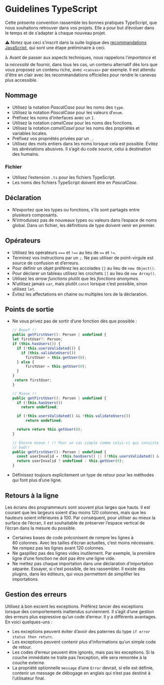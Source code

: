 # Guidelines TypeScript

Cette présente convention rassemble les bonnes pratiques TypeScript, que nous souhaitons retrouver dans vos projets. Elle a pour but d’évoluer dans le temps et de s’adapter à chaque nouveau projet.

⚠️ Notez que ceci s’inscrit dans la suite logique des [recommandations JavaScript](https://github.com/hepl-dcc/dcc-guidelines), qui sont une étape préliminaire à ceci.

♿️ Avant de passer aux aspects techniques, nous rappelons l’*importance* et la *nécessité* de fournir, dans tous les cas, un contenu alternatif dès lors que vous proposez un contenu riche, avec `<canvas>` par exemple. Il est attendu d'être en clair avec les recommandations officielles pour rendre le canevas plus accessible.



## Nommage

- Utilisez la notation *PascalCase* pour les noms des `type`.
- Utilisez la notation *PascalCase* pour les valeurs d’`enum`.
- Préfixez les noms d’interfaces avec un `I`.
- Utilisez la notation *camelCase* pour les noms des fonctions.
- Utilisez la notation *camelCasel* pour les noms des propriétés et variables locales.
- Préfixez vos propriétés privées par un `_`.
- Utilisez des mots entiers dans les noms lorsque cela est possible. Évitez les abréviations abusives. Il s’agit du code source, celui à destination des humains.

### Fichier

- Utilisez l’extension `.ts` pour les fichiers TypeScript.
- Les noms des fichiers TypeScript doivent être en *PascalCase*.

## Déclaration

- N’exportez que les types ou fonctions, s’ils sont partagés entre plusieurs composants.
- N’introduisez pas de nouveaux types ou valeurs dans l’espace de noms global. Dans un fichier, les définitions de type doivent venir en premier.

## Opérateurs

- Utilisez les opérateurs `===` et `!==` au lieu de `==` et `!=`.
- Terminez vos instructions par un `;`. Ne pas utiliser de point-virgule est source de confusion et d’erreurs.
- Pour définir un objet préférez les accolades `{}` au lieu de `new Object()`.
- Pour déclarer un tableau utilisez les crochets `[]` au lieu de `new Array()`.
- Utilisez les *arrow functions* plutôt que les  *fonctions anonymes*.
- N’utilisez jamais `var`, mais plutôt `const` lorsque c’est possible, sinon utilisez `let`.
- Évitez les affectations en chaine ou multiples lors de la déclaration.

## Points de sortie

- Ne vous privez pas de sortir d’une fonction dès que possible :

  ```js
  // Booof !!
  public getFirstUser(): Person | undefined {
  let firstUser?: Person;
  if (this.hasUsers()) {
    if (!this.usersValidated()) {
      if (this.validateUsers())
        firstUser = this.getUser(0);
    } else {
        firstUser = this.getUser(0);
    }
  }
   return firstUser;
  }
  
  // Mieux !!
  public getFirstUser(): Person | undefined {
    if (!this.hasUsers())
      return undefined;
  
    if (!this.usersValidated() && !this.validateUsers())
        return undefined;
  
    return return this.getUser(0);
  }
  
  // Encore mieux ! !! Pour un cas simple comme celui-ci qui consiste à choisir entre 2 valeurs de retour
  // bad!!
  public getFirstUser(): Person | undefined {
    const userInvalid = !this.hasUsers() || (!this.usersValidated() && !this.validateUsers());
    return userInvalid ? undefined : this.getUser(0);
  }
  ```
  
- Définissez toujours explicitement un type de retour pour les méthodes qui font plus d’une ligne.

## Retours à la ligne

Les écrans des programmeurs sont souvent plus larges que hauts. Il est courant que les largeurs soient d’au moins 120 colonnes, mais que les hauteurs soient inférieures à 100. Par conséquent, pour utiliser au mieux la surface de l’écran, il est souhaitable de préserver l’espace vertical de l’écran dans la mesure du possible.

- Certaines bases de code préconisent de rompre les lignes à 80 colonnes. Avec les tailles d’écran actuelles, c’est moins nécessaire. Ne rompez pas les lignes avant 120 colonnes.
- Ne gaspillez pas des lignes vides inutilement. Par exemple, la première ligne d’une fonction ne doit pas être une ligne vide.
- Ne mettez pas chaque importation dans une déclaration d’importation séparée. Essayer, si c’est possible, de les rassembler. Il existe des plugins, dans les éditeurs, qui vous permettent de simplifier les importations.

## Gestion des erreurs

Utilisez à bon escient les exceptions. Préférez lancer des exceptions lorsque des comportements inattendus surviennent. Il s’agit d’une gestion des erreurs plus expressive qu’un code d’erreur. Il y a différents avantages. En voici quelques-uns :

- Les exceptions peuvent éviter d’avoir des paternes du type `if error status then return`.
- Les exceptions peuvent contenir plus d’informations qu’un simple code de retour.
- Les codes d’erreur peuvent être ignorés, mais pas les exceptions. Si la couche immédiate ne traite pas l’exception, elle sera remontée à la couche externe.
- La propriété optionnelle `message` d’une `Error` devrait, si elle est définie, contenir un message de débogage en anglais qui n’est pas destiné à l’utilisateur final.
